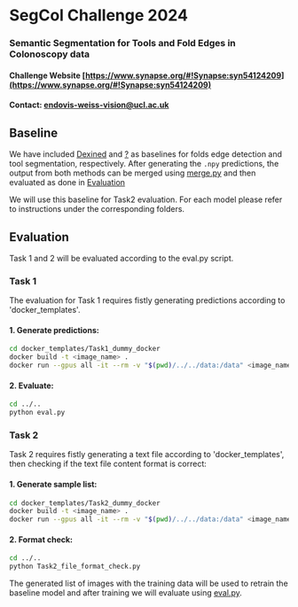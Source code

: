 # SegCol Challenge 2024
### Semantic Segmentation for Tools and Fold Edges in Colonoscopy data

#### Challenge Website [https://www.synapse.org/#!Synapse:syn54124209](https://www.synapse.org/#!Synapse:syn54124209)

#### Contact: [endovis-weiss-vision@ucl.ac.uk](endovis-weiss-vision@ucl.ac.uk)


## Baseline
We have included [Dexined](Folds_Baseline_Dexined) and [?]() as baselines for folds edge detection and tool segmentation, respectively. After generating the `.npy` predictions, the output from both methods can be merged using [merge.py](merge.py) and then evaluated as done in [Evaluation](#evaluation)

We will use this baseline for Task2 evaluation. For each model please refer to instructions under the corresponding folders.

## Evaluation
Task 1 and 2 will be evaluated according to the eval.py script. 

### Task 1

The evaluation for Task 1 requires fistly generating predictions according to 'docker_templates'. 

#### 1. Generate predictions: 

```bash
cd docker_templates/Task1_dummy_docker
docker build -t <image_name> . 
docker run --gpus all -it --rm -v "$(pwd)/../../data:/data" <image_name> /data/input /data/output
```


#### 2. Evaluate:

```bash
cd ../..
python eval.py

```
### Task 2

Task 2 requires fistly generating a text file according to 'docker_templates', then checking if the text file content format is correct:

#### 1. Generate sample list: 

```bash
cd docker_templates/Task2_dummy_docker
docker build -t <image_name> . 
docker run --gpus all -it --rm -v "$(pwd)/../../data:/data" <image_name> /data/input /data/output
```


#### 2. Format check:


```bash
cd ../..
python Task2_file_format_check.py
```

The generated list of images with the training data will be used to retrain the baseline model and after training we will evaluate using [eval.py](eval.py).